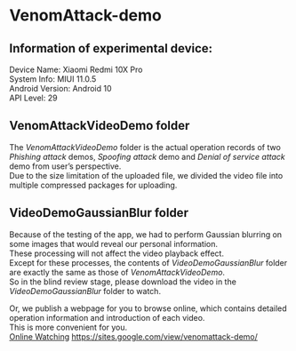 # VenomAttack-demo

## Information of experimental device:  
Device Name: Xiaomi Redmi 10X Pro  
System Info: MIUI 11.0.5  
Android Version: Android 10  
API Level: 29  

## VenomAttackVideoDemo folder
The *VenomAttackVideoDemo* folder is the actual operation records of two *Phishing attack* demos, *Spoofing attack* demo and *Denial of service attack* demo from user’s perspective.  
Due to the size limitation of the uploaded file, we divided the video file into multiple compressed packages for uploading.  

## VideoDemoGaussianBlur folder
Because of the testing of the app, we had to perform Gaussian blurring on some images that would reveal our personal information.  
These processing will not affect the video playback effect.  
Except for these processes, the contents of *VideoDemoGaussianBlur* folder are exactly the same as those of *VenomAttackVideoDemo*.  
So in the blind review stage, please download the video in the *VideoDemoGaussianBlur* folder to watch.  


Or, we publish a webpage for you to browse online, which contains detailed operation information and introduction of each video.  
This is more convenient for you.  
[Online Watching](https://sites.google.com/view/venomattack-demo/) https://sites.google.com/view/venomattack-demo/
